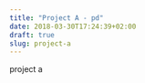 ```yaml
---
title: "Project A - pd"
date: 2018-03-30T17:24:39+02:00
draft: true
slug: project-a
---
```


project a
